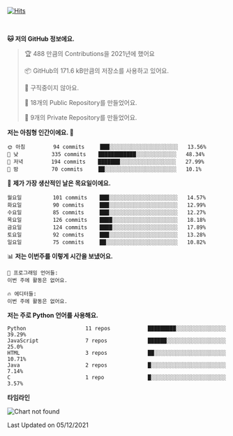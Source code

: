 [![Hits](https://hits.seeyoufarm.com/api/count/incr/badge.svg?url=https%3A%2F%2Fgithub.com%2FSoohan-Park&count_bg=%23000000&title_bg=%23828282&icon=gradle.svg&icon_color=%23FFFFFF&title=Visited&edge_flat=false)](https://hits.seeyoufarm.com)  

<br/>

<!--START_SECTION:waka-->
**🐱 저의 GitHub 정보에요.** 

> 🏆 488 만큼의 Contributions을 2021년에 했어요
 > 
> 📦 GitHub의 171.6 kB만큼의 저장소를 사용하고 있어요. 
 > 
> 🚫 구직중이지 않아요.
 > 
> 📜 18개의 Public Repository를 만들었어요. 
 > 
> 🔑 9개의 Private Repository를 만들었어요.  
 > 
**저는 아침형 인간이에요. 🐤** 

```text
🌞 아침         94 commits     ███░░░░░░░░░░░░░░░░░░░░░░   13.56% 
🌆 낮　         335 commits    ████████████░░░░░░░░░░░░░   48.34% 
🌃 저녁         194 commits    ███████░░░░░░░░░░░░░░░░░░   27.99% 
🌙 밤　         70 commits     ██░░░░░░░░░░░░░░░░░░░░░░░   10.1%

```
📅 **제가 가장 생산적인 날은 목요일이에요.** 

```text
월요일          101 commits    ███░░░░░░░░░░░░░░░░░░░░░░   14.57% 
화요일          90 commits     ███░░░░░░░░░░░░░░░░░░░░░░   12.99% 
수요일          85 commits     ███░░░░░░░░░░░░░░░░░░░░░░   12.27% 
목요일          126 commits    ████░░░░░░░░░░░░░░░░░░░░░   18.18% 
금요일          124 commits    ████░░░░░░░░░░░░░░░░░░░░░   17.89% 
토요일          92 commits     ███░░░░░░░░░░░░░░░░░░░░░░   13.28% 
일요일          75 commits     ██░░░░░░░░░░░░░░░░░░░░░░░   10.82%

```


📊 **저는 이번주를 이렇게 시간을 보냈어요.** 

```text
💬 프로그래밍 언어들: 
이번 주에 활동은 없어요.

🔥 에디터들: 
이번 주에 활동은 없어요.

```

**저는 주로 Python 언어를 사용해요.** 

```text
Python                   11 repos            █████████░░░░░░░░░░░░░░░░   39.29% 
JavaScript               7 repos             ██████░░░░░░░░░░░░░░░░░░░   25.0% 
HTML                     3 repos             ██░░░░░░░░░░░░░░░░░░░░░░░   10.71% 
Java                     2 repos             █░░░░░░░░░░░░░░░░░░░░░░░░   7.14% 
C                        1 repo              █░░░░░░░░░░░░░░░░░░░░░░░░   3.57%

```


**타임라인**

![Chart not found](https://raw.githubusercontent.com/Soohan-Park/Soohan-Park/master/charts/bar_graph.png) 


 Last Updated on 05/12/2021
<!--END_SECTION:waka-->
